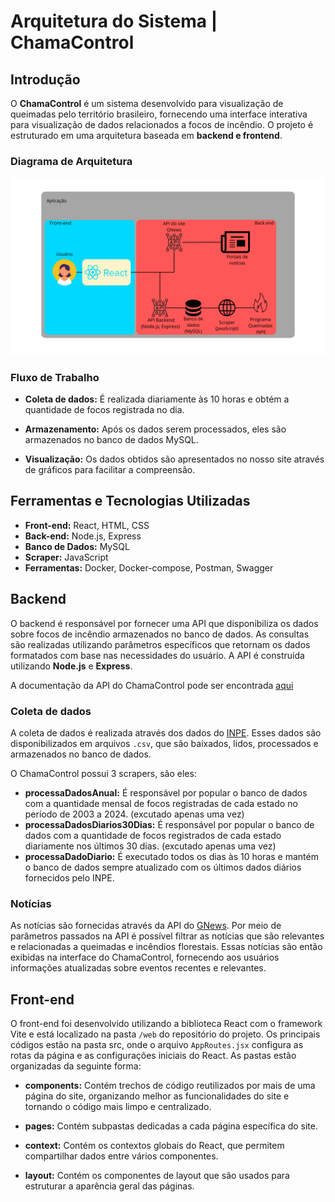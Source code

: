 # Arquitetura do Sistema | ChamaControl

## Introdução

O **ChamaControl** é um sistema desenvolvido para visualização de queimadas pelo território brasileiro, fornecendo uma interface interativa para visualização de dados relacionados a focos de incêndio. O projeto é estruturado em uma arquitetura baseada em **backend e frontend**.

### Diagrama de Arquitetura

![Diagrama da arquitetura](diagrama.png)

### Fluxo de Trabalho

- **Coleta de dados:** É realizada diariamente às 10 horas e obtém a quantidade de focos registrada no dia.

- **Armazenamento:** Após os dados serem processados, eles são armazenados no banco de dados MySQL.

- **Visualização:** Os dados obtidos são apresentados no nosso site através de gráficos para facilitar a compreensão.

## Ferramentas e Tecnologias Utilizadas

- **Front-end:** React, HTML, CSS 
- **Back-end:** Node.js, Express
- **Banco de Dados:** MySQL
- **Scraper:** JavaScript
- **Ferramentas:** Docker, Docker-compose, Postman, Swagger

## Backend

O backend é responsável por fornecer uma API que disponibiliza os dados sobre focos de incêndio armazenados no banco de dados. As consultas são realizadas utilizando parâmetros específicos que retornam os dados formatados com base nas necessidades do usuário. A API é construída utilizando **Node.js** e **Express**.

A documentação da API do ChamaControl pode ser encontrada [aqui](https://chama-control-95b7a5960e80.herokuapp.com/api-docs)

### Coleta de dados

A coleta de dados é realizada através dos dados do [INPE](https://terrabrasilis.dpi.inpe.br/queimadas/portal/dados-abertos/#da-focos). Esses dados são disponibilizados em arquivos `.csv`, que são baixados, lidos, processados e armazenados no banco de dados.

O ChamaControl possui 3 scrapers, são eles:

- **processaDadosAnual:** É responsável por popular o banco de dados com a quantidade mensal de focos registradas de cada estado no período de 2003 a 2024. (excutado apenas uma vez)
- **processaDadosDiarios30Dias:** É responsável por popular o banco de dados com a quantidade de focos registrados de cada estado diariamente nos últimos 30 dias. (excutado apenas uma vez)
- **processaDadoDiario:** É executado todos os dias às 10 horas e mantém o banco de dados sempre atualizado com os últimos dados diários fornecidos pelo INPE.

### Notícias

As notícias são fornecidas através da API do [GNews](https://gnews.io/). Por meio de parâmetros passados na API é possível filtrar as notícias que são relevantes e relacionadas a queimadas e incêndios florestais. Essas notícias são então exibidas na interface do ChamaControl, fornecendo aos usuários informações atualizadas sobre eventos recentes e relevantes.

## Front-end

O front-end foi desenvolvido utilizando a biblioteca React com o framework Vite e está localizado na pasta `/web` do repositório do projeto. Os principais códigos estão na pasta src, onde o arquivo `AppRoutes.jsx` configura as rotas da página e as configurações iniciais do React. As pastas estão organizadas da seguinte forma:

- **components:** Contém trechos de código reutilizados por mais de uma página do site, organizando melhor as funcionalidades do site e tornando o código mais limpo e centralizado.

- **pages:** Contém subpastas dedicadas a cada página específica do site.

- **context:** Contém os contextos globais do React, que permitem compartilhar dados entre vários componentes.

- **layout:** Contém os componentes de layout que são usados para estruturar a aparência geral das páginas.

